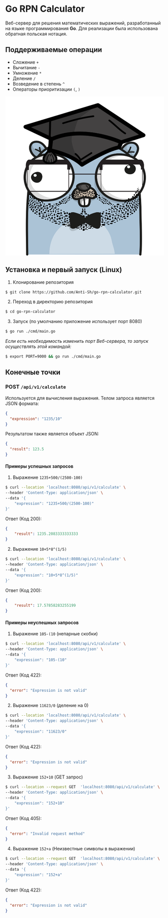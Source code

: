 # Go RPN Calculator
Веб-сервер для решения математических выражений, разработанный на языке программирования **Go**.
Для реализации была использована обратная польская нотация.

## Поддерживаемые операции

- Сложение `+`
- Вычитание `-`
- Умножение `*`
- Деление `/`
- Возведение в степень `^`
- Операторы приоритизации `(`, `)`

<img alt="Logotype" height="500" src="./.docs/logo.png" width="500"/>

<!--Установка-->
## Установка и первый запуск (Linux)
1. Клонирование репозитория

```bash
$ git clone https://github.com/Anti-Sh/go-rpn-calculator.git
```

2. Переход в директорию репозитория
```bash
$ cd go-rpn-calculator
```

3. Запуск (по умолчанию приложение использует порт 8080)
```bash
$ go run ./cmd/main.go
```

*Если есть необходимость изменить порт Веб-сервера, то запуск осуществлять этой командой:*
```bash
$ export PORT=9000 && go run ./cmd/main.go
```

<!--Конечные точки-->
## Конечные точки

### POST `/api/v1/calculate`
Используется для вычисления выражения. Телом запроса является JSON формата:

```json
{
  "expression": "1235/10"
}
```
Результатом также является объект JSON:
```json
{
  "result": 123.5
}
```

#### Примеры успешных запросов
1. Выражение `1235+500/(2500-100)`

```bash
$ curl --location 'localhost:8080/api/v1/calculate' \
--header 'Content-Type: application/json' \
--data '{
    "expression": "1235+500/(2500-100)"
}'
```
Ответ (Код 200):
```json
{
    "result": 1235.2083333333333
}
```

2. Выражение `10+5*8^(1/5)`

```bash
$ curl --location 'localhost:8080/api/v1/calculate' \
--header 'Content-Type: application/json' \
--data '{
    "expression": "10+5*8^(1/5)"
}'
```

Ответ (Код 200):
```json
{
    "result": 17.57858283255199
}
```

#### Примеры неуспешных запросов
1. Выражение `105-(10` (непарные скобки)

```bash
$ curl --location 'localhost:8080/api/v1/calculate' \
--header 'Content-Type: application/json' \
--data '{
    "expression": "105-(10"
}'
```
Ответ (Код 422):
```json
{
  "error": "Expression is not valid"
}
```

2. Выражение `11623/0` (деление на 0)

```bash
$ curl --location 'localhost:8080/api/v1/calculate' \
--header 'Content-Type: application/json' \
--data '{
    "expression": "11623/0"
}'
```
Ответ (Код 422):
```json
{
  "error": "Expression is not valid"
}
```

3. Выражение `152+10` (GET запрос)

```bash
$ curl --location --request GET  'localhost:8080/api/v1/calculate' \
--header 'Content-Type: application/json' \
--data '{
    "expression": "152+10"
}'
```
Ответ (Код 405):
```json
{
  "error": "Invalid request method"
}
```

4. Выражение `152+a` (Неизвестные символы в выражении)

```bash
$ curl --location --request GET  'localhost:8080/api/v1/calculate' \
--header 'Content-Type: application/json' \
--data '{
    "expression": "152+a"
}'
```
Ответ (Код 422):
```json
{
  "error": "Expression is not valid"
}
```